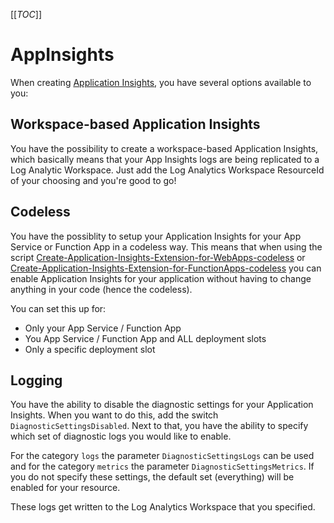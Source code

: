 [[_TOC_]]

# AppInsights

When creating [Application Insights](/Azure/Azure-CLI-Snippets/AppInsights/Create-AppInsights-Resource), you have several options available to you:

## Workspace-based Application Insights

You have the possibility to create a workspace-based Application Insights, which basically means that your App Insights logs are being replicated to a Log Analytic Workspace. Just add the Log Analytics Workspace ResourceId of your choosing and you're good to go!

## Codeless

You have the possiblity to setup your Application Insights for your App Service or Function App in a codeless way. This means that when using the script [Create-Application-Insights-Extension-for-WebApps-codeless](</Azure/Azure-CLI-Snippets/AppInsights/Create-Application-Insights-Extension-for-WebApps-(codeless)>) or [Create-Application-Insights-Extension-for-FunctionApps-codeless](</Azure/Azure-CLI-Snippets/AppInsights/Create-Application-Insights-Extension-for-FunctionApps-(codeless)>) you can enable Application Insights for your application without having to change anything in your code (hence the codeless).

You can set this up for:

- Only your App Service / Function App
- You App Service / Function App and ALL deployment slots
- Only a specific deployment slot

## Logging

You have the ability to disable the diagnostic settings for your Application Insights. When you want to do this, add the switch `DiagnosticSettingsDisabled`. Next to that, you have the ability to specify which set of diagnostic logs you would like to enable.

For the category `logs` the parameter `DiagnosticSettingsLogs` can be used and for the category `metrics` the parameter `DiagnosticSettingsMetrics`. If you do not specify these settings, the default set (everything) will be enabled for your resource.

These logs get written to the Log Analytics Workspace that you specified.
